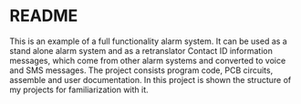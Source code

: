 # README #

This is an example of a full functionality alarm system. It can be used as a stand alone alarm system 
and as a retranslator Contact ID information messages, which come from other alarm systems and converted
to voice and SMS messages. The project consists program code, PCB circuits, assemble and user documentation. 
In this project is shown the structure of my projects for familiarization with it. 